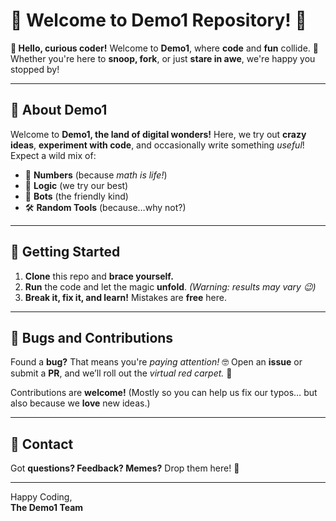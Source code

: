 # 🌟 **Welcome to Demo1 Repository!** 🌟

**👋 Hello, curious coder!** Welcome to **Demo1**, where **code** and **fun** collide. 🌌 Whether you're here to **snoop, fork**, or just **stare in awe**, we're happy you stopped by!

---

## 📜 **About Demo1**
Welcome to **Demo1, the land of digital wonders!** Here, we try out **crazy ideas**, **experiment with code**, and occasionally write something *useful*! Expect a wild mix of:

- 🔢 **Numbers** (because *math is life!*)
- 🧠 **Logic** (we try our best)
- 🤖 **Bots** (the friendly kind)
- 🛠️ **Random Tools** (because…why not?)

---

## 🚀 **Getting Started**
1. **Clone** this repo and **brace yourself.**
2. **Run** the code and let the magic **unfold**. *(Warning: results may vary 😉)*
3. **Break it, fix it, and learn!** Mistakes are **free** here.

---

## 🐞 **Bugs and Contributions**
Found a **bug?** That means you're *paying attention!* 🤓 Open an **issue** or submit a **PR**, and we’ll roll out the *virtual red carpet.* 🎉

Contributions are **welcome!** (Mostly so you can help us fix our typos… but also because we **love** new ideas.)

---

## 💬 **Contact**
Got **questions? Feedback? Memes?** Drop them here! 📨

---

Happy Coding,  
**The Demo1 Team**
